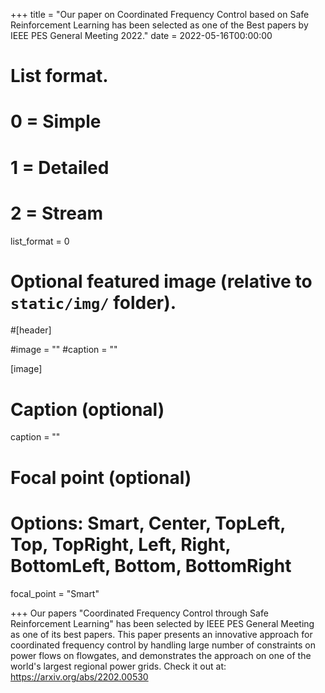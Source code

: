 +++
title = "Our paper on Coordinated Frequency Control based on Safe Reinforcement Learning has been selected as one of the Best papers by IEEE PES General Meeting 2022."
date = 2022-05-16T00:00:00

# List format.
#   0 = Simple
#   1 = Detailed
#   2 = Stream
list_format = 0

# Optional featured image (relative to `static/img/` folder).
#[header]

#image = ""
#caption = ""

[image]
  # Caption (optional)
  caption = ""
  
  # Focal point (optional)
  # Options: Smart, Center, TopLeft, Top, TopRight, Left, Right, BottomLeft, Bottom, BottomRight
  focal_point = "Smart"

+++
Our papers "Coordinated Frequency Control through Safe Reinforcement Learning" has been selected by IEEE PES General Meeting as one of its best papers. This paper presents an innovative approach for coordinated frequency control by handling large number of constraints on power flows on flowgates, and demonstrates the approach on one of the world's largest regional power grids. Check it out at: https://arxiv.org/abs/2202.00530
